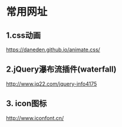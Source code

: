 # 常用网址

## 1.css动画

https://daneden.github.io/animate.css/

## 2.jQuery瀑布流插件(waterfall)

http://www.jq22.com/jquery-info4175

## 3. icon图标

http://www.iconfont.cn/